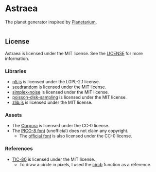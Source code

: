 # Astraea

The planet generator inspired by [Planetarium](https://managore.itch.io/planetarium).

![]()

## License

Astraea is licensed under the MIT license. See the [LICENSE](https://github.com/yurkth/astraea/blob/master/LICENSE) for more information.

### Libraries

- [p5.js](https://github.com/processing/p5.js) is licensed under the LGPL-2.1 license.
- [seedrandom](https://github.com/davidbau/seedrandom) is licensed under the MIT license.
- [simplex-noise](https://github.com/jwagner/simplex-noise.js) is licensed under the MIT license.
- [poisson-disk-sampling](https://github.com/kchapelier/poisson-disk-sampling) is licensed under the MIT license.
- [zlib.js](https://github.com/imaya/zlib.js) is licensed under the MIT license.

### Assets

- The [Corpora](https://github.com/dariusk/corpora) is licensed under the CC-0 license.
- The [PICO-8 font](https://www.lexaloffle.com/bbs/?tid=3760) (unofficial) does not claim any copyright.
  - The [official font](https://www.lexaloffle.com/pico-8.php?page=faq) is also licensed under the CC-0 license.

### References

- [TIC-80](https://github.com/nesbox/TIC-80) is licensed under the MIT license.
  - To draw a circle in pixels, I used the [circb](https://github.com/nesbox/TIC-80/blob/master/src/tic.c#L948-L961) function as a reference.

